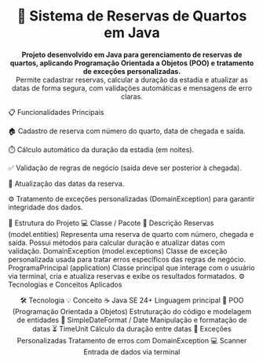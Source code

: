 <h1 align="center">🏨 Sistema de Reservas de Quartos em Java</h1> <p align="center"> <b>Projeto desenvolvido em Java para gerenciamento de reservas de quartos, aplicando Programação Orientada a Objetos (POO) e tratamento de exceções personalizadas.</b><br> Permite cadastrar reservas, calcular a duração da estadia e atualizar as datas de forma segura, com validações automáticas e mensagens de erro claras. </p>
📋 Funcionalidades Principais

🏠 Cadastro de reserva com número do quarto, data de chegada e saída.

⏱️ Cálculo automático da duração da estadia (em noites).

✅ Validação de regras de negócio (saída deve ser posterior à chegada).

🔁 Atualização das datas da reserva.

⚙️ Tratamento de exceções personalizadas (DomainException) para garantir integridade dos dados.

🧩 Estrutura do Projeto
💻 Classe / Pacote	📝 Descrição
Reservas (model.entities)	Representa uma reserva de quarto com número, chegada e saída. Possui métodos para calcular duração e atualizar datas com validação.
DomainException (model.exceptions)	Classe de exceção personalizada usada para tratar erros específicos das regras de negócio.
ProgramaPrincipal (application)	Classe principal que interage com o usuário via terminal, cria e atualiza reservas e exibe os resultados formatados.
⚙️ Tecnologias e Conceitos Aplicados
<div align="center">
🛠️ Tecnologia	💡 Conceito
☕ Java SE 24+	Linguagem principal
🧠 POO (Programação Orientada a Objetos)	Estruturação do código e modelagem de entidades
📆 SimpleDateFormat / Date	Manipulação e formatação de datas
⏳ TimeUnit	Cálculo da duração entre datas
🚨 Exceções Personalizadas	Tratamento de erros com DomainException
💻 Scanner	Entrada de dados via terminal
